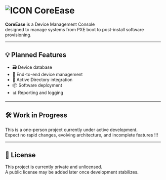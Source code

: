 # ![ICON](https://i.ibb.co/9HFQKRH6/laptop-11649337.png) CoreEase

**CoreEase** is a Device Management Console  
designed to manage systems from PXE boot to post-install software provisioning.

---

## 💡 Planned Features

- 🗃️ Device database
- 🧩 End-to-end device management 
- 🏢 Active Directory integration
- 📦 Software deployment
- 📊 Reporting and logging 

---

## 🛠️ Work in Progress

This is a one-person project currently under active development.  
Expect no rapid changes, evolving architecture, and incomplete features !!!

---

## 📄 License

This project is currently private and unlicensed.  
A public license may be added later once development stabilizes.
